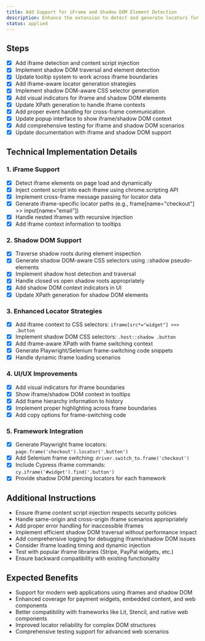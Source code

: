 ```yaml
---
title: Add Support for iFrame and Shadow DOM Element Detection
description: Enhance the extension to detect and generate locators for elements inside iframes and shadow DOM, which are common in modern web applications
status: applied
---
```


## Steps
- [x] Add iframe detection and content script injection
- [x] Implement shadow DOM traversal and element detection
- [x] Update tooltip system to work across iframe boundaries
- [x] Add iframe-aware locator generation strategies
- [x] Implement shadow DOM-aware CSS selector generation
- [x] Add visual indicators for iframe and shadow DOM elements
- [x] Update XPath generation to handle iframe contexts
- [x] Add proper event handling for cross-frame communication
- [x] Update popup interface to show iframe/shadow DOM context
- [x] Add comprehensive testing for iframe and shadow DOM scenarios
- [x] Update documentation with iframe and shadow DOM support

## Technical Implementation Details

### 1. iFrame Support
- [x] Detect iframe elements on page load and dynamically
- [x] Inject content script into each iframe using chrome.scripting API
- [x] Implement cross-frame message passing for locator data
- [x] Generate iframe-specific locator paths (e.g., frame[name="checkout"] >> input[name="email"])
- [x] Handle nested iframes with recursive injection
- [x] Add iframe context information to tooltips

### 2. Shadow DOM Support  
- [x] Traverse shadow roots during element inspection
- [x] Generate shadow DOM-aware CSS selectors using ::shadow pseudo-elements
- [x] Implement shadow host detection and traversal
- [x] Handle closed vs open shadow roots appropriately
- [x] Add shadow DOM context indicators in UI
- [x] Update XPath generation for shadow DOM elements

### 3. Enhanced Locator Strategies
- [x] Add iframe context to CSS selectors: `iframe[src*="widget"] >>> .button`
- [x] Implement shadow DOM CSS selectors: `.host::shadow .button`
- [x] Add iframe-aware XPath with frame switching context
- [x] Generate Playwright/Selenium frame-switching code snippets
- [x] Handle dynamic iframe loading scenarios

### 4. UI/UX Improvements
- [x] Add visual indicators for iframe boundaries
- [x] Show iframe/shadow DOM context in tooltips
- [x] Add frame hierarchy information to history
- [x] Implement proper highlighting across frame boundaries
- [x] Add copy options for frame-switching code

### 5. Framework Integration
- [x] Generate Playwright frame locators: `page.frame('checkout').locator('.button')`
- [x] Add Selenium frame switching: `driver.switch_to.frame('checkout')`
- [x] Include Cypress iframe commands: `cy.iframe('#widget').find('.button')`
- [x] Provide shadow DOM piercing locators for each framework

## Additional Instructions
- Ensure iframe content script injection respects security policies
- Handle same-origin and cross-origin iframe scenarios appropriately
- Add proper error handling for inaccessible iframes
- Implement efficient shadow DOM traversal without performance impact
- Add comprehensive logging for debugging iframe/shadow DOM issues
- Consider iframe loading timing and dynamic injection
- Test with popular iframe libraries (Stripe, PayPal widgets, etc.)
- Ensure backward compatibility with existing functionality

## Expected Benefits
- Support for modern web applications using iframes and shadow DOM
- Enhanced coverage for payment widgets, embedded content, and web components
- Better compatibility with frameworks like Lit, Stencil, and native web components
- Improved locator reliability for complex DOM structures
- Comprehensive testing support for advanced web scenarios
